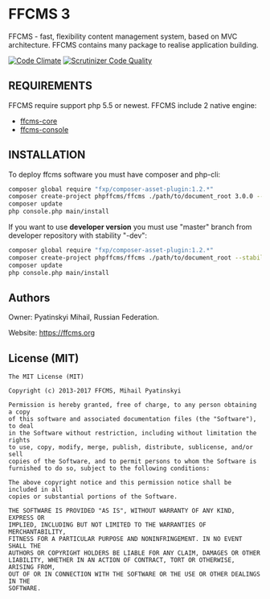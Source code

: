 # FFCMS 3
FFCMS - fast, flexibility content management system, based on MVC architecture. FFCMS contains many package to realise application building. 

[![Code Climate](https://codeclimate.com/github/phpffcms/ffcms/badges/gpa.svg)](https://codeclimate.com/github/phpffcms/ffcms)
[![Scrutinizer Code Quality](https://scrutinizer-ci.com/g/phpffcms/ffcms/badges/quality-score.png?b=master)](https://scrutinizer-ci.com/g/phpffcms/ffcms/?branch=master)

REQUIREMENTS
------------
FFCMS require support php 5.5 or newest. FFCMS include 2 native engine:
  * [ffcms-core](https://github.com/phpffcms/ffcms-core)
  * [ffcms-console](https://github.com/phpffcms/ffcms-console)

INSTALLATION
------------
To deploy ffcms software you must have composer and php-cli:
```bash
composer global require "fxp/composer-asset-plugin:1.2.*"
composer create-project phpffcms/ffcms ./path/to/document_root 3.0.0 --keep-vcs --prefer-dist
composer update
php console.php main/install
```

If you want to use **developer version** you must use "master" branch from developer repository with stability "-dev":
```bash
composer global require "fxp/composer-asset-plugin:1.2.*"
composer create-project phpffcms/ffcms ./path/to/document_root --stability="dev" --keep-vcs --prefer-dist
composer update
php console.php main/install
```

Authors
------------
Owner: Pyatinskyi Mihail, Russian Federation.

Website: https://ffcms.org

License (MIT)
------------
```
The MIT License (MIT)

Copyright (c) 2013-2017 FFCMS, Mihail Pyatinskyi

Permission is hereby granted, free of charge, to any person obtaining a copy
of this software and associated documentation files (the "Software"), to deal
in the Software without restriction, including without limitation the rights
to use, copy, modify, merge, publish, distribute, sublicense, and/or sell
copies of the Software, and to permit persons to whom the Software is
furnished to do so, subject to the following conditions:

The above copyright notice and this permission notice shall be included in all
copies or substantial portions of the Software.

THE SOFTWARE IS PROVIDED "AS IS", WITHOUT WARRANTY OF ANY KIND, EXPRESS OR
IMPLIED, INCLUDING BUT NOT LIMITED TO THE WARRANTIES OF MERCHANTABILITY,
FITNESS FOR A PARTICULAR PURPOSE AND NONINFRINGEMENT. IN NO EVENT SHALL THE
AUTHORS OR COPYRIGHT HOLDERS BE LIABLE FOR ANY CLAIM, DAMAGES OR OTHER
LIABILITY, WHETHER IN AN ACTION OF CONTRACT, TORT OR OTHERWISE, ARISING FROM,
OUT OF OR IN CONNECTION WITH THE SOFTWARE OR THE USE OR OTHER DEALINGS IN THE
SOFTWARE.
```
